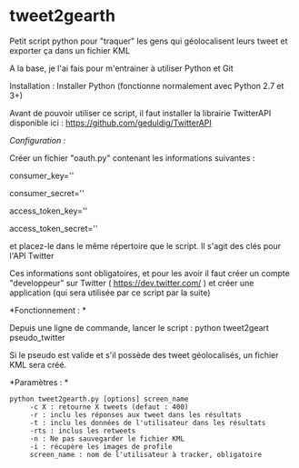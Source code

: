tweet2gearth
============

Petit script python pour "traquer"  les gens qui géolocalisent leurs tweet et exporter ça dans un fichier KML

A la base, je l'ai fais pour m'entrainer à utiliser Python et Git 

Installation :
Installer Python (fonctionne normalement avec Python 2.7 et 3+)

Avant de pouvoir utiliser ce script, il faut installer la librairie TwitterAPI disponible ici : https://github.com/geduldig/TwitterAPI


*Configuration :*

Créer un fichier "oauth.py" contenant les informations suivantes : 

consumer_key='' 

consumer_secret='' 

access_token_key='' 

access_token_secret=''

et placez-le dans le même répertoire que le script. Il s'agit des clés pour l'API Twitter

Ces informations sont obligatoires, et pour les avoir il faut créer un compte "developpeur" sur Twitter ( https://dev.twitter.com/ ) et créer une application (qui sera utilisée par ce script par la suite)


*Fonctionnement : *

Depuis une ligne de commande, lancer le script : 
python tweet2geart pseudo_twitter

Si le pseudo est valide et s'il possède des tweet géolocalisés, un fichier KML sera créé.

*Paramètres :  *

    python tweet2gearth.py [options] screen_name  
         -c X : retourne X tweets (defaut : 400)  
         -r : inclu les réponses aux tweet dans les résultats  
         -t : inclu les données de l'utilisateur dans les résultats  
         -rts : inclus les retweets  
         -n : Ne pas sauvegarder le fichier KML  
         -i : récupère les images de profile  
         screen_name : nom de l'utilisateur à tracker, obligatoire  